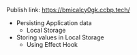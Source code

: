 Publish link: https://bmicalcy0gk.ccbp.tech/

- Persisting Application data
  - Local Storage
- Storing values in Local Storage
  - Using Effect Hook

